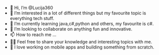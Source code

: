 - 👋 Hi, I’m @Lucija360
- 👀 I’m interested in a lot of different things but my favourite topic is everything tech stuff.
- 🌱 I’m currently learning java,c#,python and others, my favourite is c#.
- 💞️ I’m looking to collaborate on anything fun and innovative.
- 📫 How to reach me ...
- 🐱‍💻 Feel free to share your knowledge and interesting topics with me.
- 👾 I love working on mobile apps and building something from scratch.

<!---
Lucija360/Lucija360 is a ✨ special ✨ repository because its `README.md` (this file) appears on your GitHub profile.
You can click the Preview link to take a look at your changes.
--->
